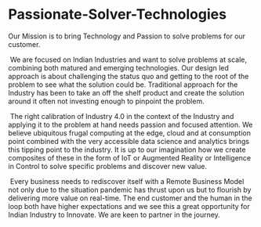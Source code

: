 # Passionate-Solver-Technologies
Our Mission is to bring Technology and Passion to solve problems for our customer. 

​ We are focused on Indian Industries and want to solve problems at scale, combining both matured and emerging technologies. Our design led approach is about challenging the status quo and getting to the root of the problem to see what the solution could be. Traditional approach for the Industry has been to take an off the shelf product and create the solution around it often not investing enough to pinpoint the problem.

​ The right calibration of Industry 4.0 in the context of the Industry and applying it to the problem at hand needs passion and focused attention. We believe ubiquitous frugal computing at the edge, cloud and at consumption point combined with the very accessible data science and analytics brings this tipping point to the industry. It is up to our imagination how we create composites of these in the form of IoT or Augmented Reality or Intelligence in Control to solve specific problems and discover new value.

​ Every business needs to rediscover itself with a Remote Business Model not only due to the situation pandemic has thrust upon us but to flourish by delivering more value on real-time. The end customer and the human in the loop both have higher expectations and we see this a great opportunity for Indian Industry to Innovate. We are keen to partner in the journey.
